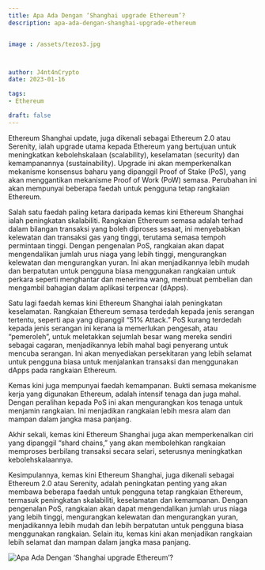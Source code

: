 ```yaml
---
title: Apa Ada Dengan ‘Shanghai upgrade Ethereum’?
description: apa-ada-dengan-shanghai-upgrade-ethereum


image : /assets/tezos3.jpg



author: J4nt4nCrypto
date: 2023-01-16

tags: 
- Ethereum

draft: false
---
```


Ethereum Shanghai update, juga dikenali sebagai Ethereum 2.0 atau Serenity, ialah upgrade utama kepada Ethereum yang bertujuan untuk meningkatkan kebolehskalaan (scalability), keselamatan (security) dan kemampanannya (sustainability). Upgrade ini akan memperkenalkan mekanisme konsensus baharu yang dipanggil Proof of Stake (PoS), yang akan menggantikan mekanisme Proof of Work (PoW) semasa. Perubahan ini akan mempunyai beberapa faedah untuk pengguna tetap rangkaian Ethereum.

Salah satu faedah paling ketara daripada kemas kini Ethereum Shanghai ialah peningkatan skalabiliti. Rangkaian Ethereum semasa adalah terhad dalam bilangan transaksi yang boleh diproses sesaat, ini menyebabkan kelewatan dan transaksi gas yang tinggi, terutama semasa tempoh permintaan tinggi. Dengan pengenalan PoS, rangkaian akan dapat mengendalikan jumlah urus niaga yang lebih tinggi, mengurangkan kelewatan dan mengurangkan yuran. Ini akan menjadikannya lebih mudah dan berpatutan untuk pengguna biasa menggunakan rangkaian untuk perkara seperti menghantar dan menerima wang, membuat pembelian dan mengambil bahagian dalam aplikasi terpencar (dApps).

Satu lagi faedah kemas kini Ethereum Shanghai ialah peningkatan keselamatan. Rangkaian Ethereum semasa terdedah kepada jenis serangan tertentu, seperti apa yang dipanggil “51% Attack.” PoS kurang terdedah kepada jenis serangan ini kerana ia memerlukan pengesah, atau “pemeroleh”, untuk meletakkan sejumlah besar wang mereka sendiri sebagai cagaran, menjadikannya lebih mahal bagi penyerang untuk mencuba serangan. Ini akan menyediakan persekitaran yang lebih selamat untuk pengguna biasa untuk menjalankan transaksi dan menggunakan dApps pada rangkaian Ethereum.

Kemas kini juga mempunyai faedah kemampanan. Bukti semasa mekanisme kerja yang digunakan Ethereum, adalah intensif tenaga dan juga mahal. Dengan peralihan kepada PoS ini akan mengurangkan kos tenaga untuk menjamin rangkaian. Ini menjadikan rangkaian lebih mesra alam dan mampan dalam jangka masa panjang.

Akhir sekali, kemas kini Ethereum Shanghai juga akan memperkenalkan ciri yang dipanggil “shard chains,” yang akan membolehkan rangkaian memproses berbilang transaksi secara selari, seterusnya meningkatkan kebolehskalaannya.

Kesimpulannya, kemas kini Ethereum Shanghai, juga dikenali sebagai Ethereum 2.0 atau Serenity, adalah peningkatan penting yang akan membawa beberapa faedah untuk pengguna tetap rangkaian Ethereum, termasuk peningkatan skalabiliti, keselamatan dan kemampanan. Dengan pengenalan PoS, rangkaian akan dapat mengendalikan jumlah urus niaga yang lebih tinggi, mengurangkan kelewatan dan mengurangkan yuran, menjadikannya lebih mudah dan lebih berpatutan untuk pengguna biasa menggunakan rangkaian. Selain itu, kemas kini akan menjadikan rangkaian lebih selamat dan mampan dalam jangka masa panjang.

<img src="/assets/BP3-shanghai.webp" alt="Apa Ada Dengan ‘Shanghai upgrade Ethereum’?" class="pt-4 w-full mx-auto rounded-md">